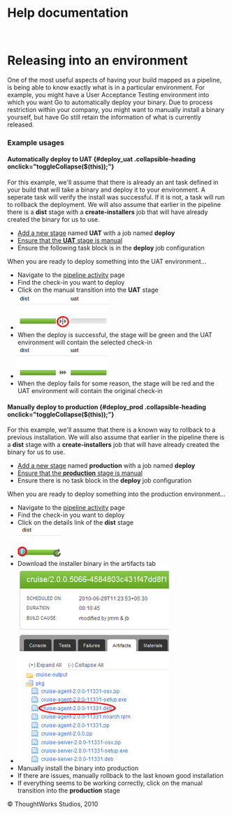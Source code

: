 Help documentation
==================

 

Releasing into an environment<!-- {.collapsible-heading onclick="toggleCollapse($(this));"} -->
=============================

One of the most useful aspects of having your build mapped as a
pipeline, is being able to know exactly what is in a particular
environment. For example, you might have a User Acceptance Testing
environment into which you want Go to automatically deploy your binary.
Due to process restriction within your company, you might want to
manually install a binary yourself, but have Go still retain the
information of what is currently released.

### Example usages<!-- {.collapsible-heading onclick="toggleCollapse($(this));"} -->

#### Automatically deploy to UAT {#deploy_uat .collapsible-heading onclick="toggleCollapse($(this));"}

For this example, we'll assume that there is already an ant task defined
in your build that will take a binary and deploy it to your environment.
A seperate task will verify the install was successful. If it is not, a
task will run to rollback the deployment. We will also assume that
earlier in the pipeline there is a **dist** stage with a
**create-installers** job that will have already created the binary for
us to use.

-   [Add a new stage](admin_add_stage.html) named **UAT** with a job
    named **deploy**
-   [Ensure that the **UAT** stage is
    manual](dev_choose_when_stage_runs.html)
-   Ensure the following task block is in the **deploy** job
    configuration

When you are ready to deploy something into the UAT environment...

-   Navigate to the [pipeline activity](../navigations/pipeline_activity_page.html)
    page
-   Find the check-in you want to deploy
-   Click on the manual transition into the **UAT** stage
-   ![](../resources/images/cruise/release_manager/release_to_production/1_click_manual_to_uat.png)
-   When the deploy is successful, the stage will be green and the UAT
    environment will contain the selected check-in
-   ![](../resources/images/cruise/release_manager/release_to_production/2_successful_to_uat.png)
-   When the deploy fails for some reason, the stage will be red and the
    UAT environment will contain the original check-in

#### Manually deploy to production {#deploy_prod .collapsible-heading onclick="toggleCollapse($(this));"}

For this example, we'll assume that there is a known way to rollback to
a previous installation. We will also assume that earlier in the
pipeline there is a **dist** stage with a **create-installers** job that
will have already created the binary for us to use.

-   [Add a new stage](admin_add_stage.html) named **production** with a
    job named **deploy**
-   [Ensure that the **production** stage is
    manual](dev_choose_when_stage_runs.html)
-   Ensure there is no task block in the **deploy** job configuration

When you are ready to deploy something into the production
environment...

-   Navigate to the [pipeline activity](../navigations/pipeline_activity_page.html)
    page
-   Find the check-in you want to deploy
-   Click on the details link of the **dist** stage
-   ![](../resources/images/cruise/release_manager/release_to_production/4_click_stage_details.png)
-   Download the installer binary in the artifacts tab
-   ![](../resources/images/cruise/release_manager/release_to_production/5_download_artifact.png)
-   Manually install the binary into production
-   If there are issues, manually rollback to the last known good
    installation
-   If everything seems to be working correctly, click on the manual
    transition into the **production** stage





© ThoughtWorks Studios, 2010

